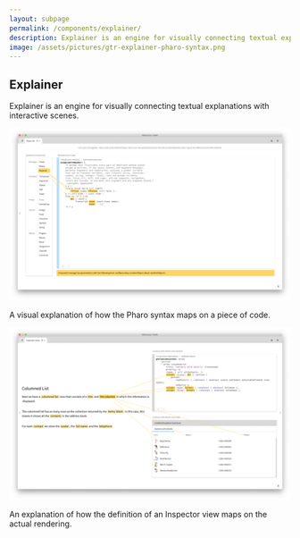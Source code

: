 ```yaml
---
layout: subpage
permalink: /components/explainer/
description: Explainer is an engine for visually connecting textual explanations with interactive scenes.
image: /assets/pictures/gtr-explainer-pharo-syntax.png
---
```


<section id="explainer">
	<div class="container pt-5 pb-5 jumbotron-small">
    	<div class="row">
      		<div class="col-md-12">
      			<h1>Explainer</h1>
        		<p class="lead">Explainer is an engine for visually connecting textual explanations with interactive scenes.</p>
        		<div class="sample">
		          <img src="/assets/pictures/gtr-explainer-pharo-syntax.png">
		          <div class="picture-caption">
		            <p>A visual explanation of how the Pharo syntax maps on a piece of code.</p>
		          </div>
		        </div>
		        <div class="sample">
		          <img src="/assets/pictures/gtr-explainer-inspector-view.png">
		          <div class="picture-caption">
		            <p>An explanation of how the definition of an Inspector view maps on the actual rendering.</p>
		          </div>
		        </div>
      		</div>
    	</div>
	</div>
</section>